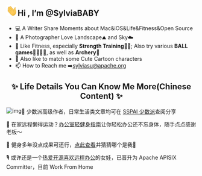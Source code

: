 ## <img src="https://raw.githubusercontent.com/parth-27/parth-27/master/Hi.gif" width="30px">Hi , I’m @SylviaBABY
- 💻 A Writer Share Moments about Mac&iOS&Life&Fitness&Open Source
- 🌱 A Photographer Love Landscape⛰️ and Sky☁️
- 💞️ Like Fitness, especially **Strength Training**🏋️‍♀️; Also try various **BALL games**🏀🎱🏓🏸, as well as **Archery**🏹
- 🤎 Also like to match some Cute Cartoon characters
- 📫 How to Reach me ➡️sylviasu@apache.org

<h2 align="center">
✨ Life Details You Can Know Me More(Chinese Content) ✨
</h2>

<img align="left" alt="img" src="https://user-images.githubusercontent.com/39793568/157602624-e4bb0997-0e22-43c3-ab80-42af3fda18ab.GIF" width="auto" height="auto"/>

📖 少数派高级作者，日常生活类文章均可在 [SSPAI 少数派](https://sspai.com/u/sylvia/posts)查阅分享

📣 在家远程懒得运动？[办公室轻健身指南](https://sspai.com/series/79)让你轻松办公还不忘身体，随手点点感谢老板～

👀 健身多年没点成果可还行，[点此查看](https://sspai.com/post/68828)并猜猜哪个是我🤪

🎙️ 或许还是一个[热爱开源喜欢远程办公](https://eleduck.com/posts/rdfEoD)的女娃，已晋升为 Apache APISIX Committer，目前 Work From Home 

<!---
SylviaBABY/SylviaBABY is a ✨ special ✨ repository because its `README.md` (this file) appears on your GitHub profile.
You can click the Preview link to take a look at your changes.
--->
